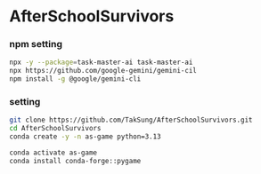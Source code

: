 # AfterSchoolSurvivors


### npm setting
```bash
npx -y --package=task-master-ai task-master-ai
npx https://github.com/google-gemini/gemini-cil
npm install -g @google/gemini-cli
```


### setting
```bash
git clone https://github.com/TakSung/AfterSchoolSurvivors.git
cd AfterSchoolSurvivors
conda create -y -n as-game python=3.13
```

```bash
conda activate as-game
conda install conda-forge::pygame
```